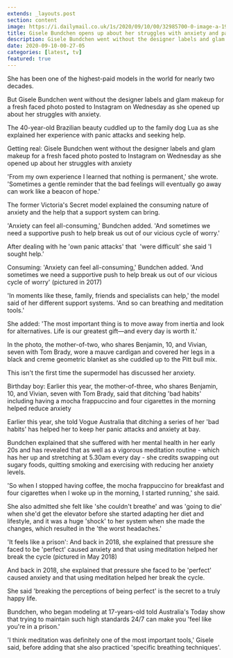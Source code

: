 ```yaml
---
extends: _layouts.post
section: content
image: https://i.dailymail.co.uk/1s/2020/09/10/00/32985700-0-image-a-19_1599692613445.jpg 
title: Gisele Bundchen opens up about her struggles with anxiety and panic attacks 
description: Gisele Bundchen went without the designer labels and glam makeup for a fresh faced photo as she opened up about her struggles with anxiety. 
date: 2020-09-10-00-27-05 
categories: [latest, tv] 
featured: true 
--- 
```

She has been one of the highest-paid models in the world for nearly two decades. 

But Gisele Bundchen went without the designer labels and glam makeup for a fresh faced photo posted to Instagram on Wednesday as she opened up about her struggles with anxiety.

The 40-year-old Brazilian beauty cuddled up to the family dog Lua as she explained her experience with panic attacks and seeking help. 

Getting real: Gisele Bundchen went without the designer labels and glam makeup for a fresh faced photo posted to Instagram on Wednesday as she opened up about her struggles with anxiety 

'From my own experience I learned that nothing is permanent,' she wrote.  'Sometimes a gentle reminder that the bad feelings will eventually go away can work like a beacon of hope.'

The former Victoria's Secret model explained the consuming nature of anxiety and the help that a support system can bring. 

'Anxiety can feel all-consuming,' Bundchen added. 'And sometimes we need a supportive push to help break us out of our vicious cycle of worry.'

After dealing with he 'own panic attacks' that  'were difficult' she said 'I sought help.'

Consuming: 'Anxiety can feel all-consuming,' Bundchen added. 'And sometimes we need a supportive push to help break us out of our vicious cycle of worry' (pictured in 2017)

'In moments like these, family, friends and specialists can help,' the model said of her different support systems. 'And so can breathing and meditation tools.' 

She added: 'The most important thing is to move away from inertia and look for alternatives. Life is our greatest gift—and every day is worth it.'

In the photo, the mother-of-two, who shares Benjamin, 10, and Vivian, seven with Tom Brady, wore a mauve cardigan and covered her legs in a black and creme geometric blanket as she cuddled up to the Pitt bull mix. 

This isn't the first time the supermodel has discussed her anxiety. 

Birthday boy: Earlier this year, the mother-of-three, who shares Benjamin, 10, and Vivian, seven with Tom Brady, said that ditching 'bad habits' including having a mocha frappuccino and four cigarettes in the morning helped reduce anxiety

Earlier this year, she told Vogue Australia that ditching a series of her 'bad habits' has helped her to keep her panic attacks and anxiety at bay.

Bundchen explained that she suffered with her mental health in her early 20s and has revealed that as well as a vigorous meditation routine - which has her up and stretching at 5.30am every day - she credits swapping out sugary foods, quitting smoking and exercising with reducing her anxiety levels.

'So when I stopped having coffee, the mocha frappuccino for breakfast and four cigarettes when I woke up in the morning, I started running,' she said. 

She also admitted she felt like 'she couldn't breathe' and was 'going to die' when she'd get the elevator before she started adapting her diet and lifestyle, and it was a huge 'shock' to her system when she made the changes, which resulted in the 'the worst headaches.'

'It feels like a prison': And back in 2018, she explained that pressure she faced to be 'perfect' caused anxiety and that using meditation helped her break the cycle (pictured in May 2018)

And back in 2018, she explained that pressure she faced to be 'perfect' caused anxiety and that using meditation helped her break the cycle. 

She said 'breaking the perceptions of being perfect' is the secret to a truly happy life.

Bundchen, who began modeling at 17-years-old told Australia's Today show that trying to maintain such high standards 24/7 can make you 'feel like you're in a prison.' 

'I think meditation was definitely one of the most important tools,' Gisele said, before adding that she also practiced 'specific breathing techniques'.  

